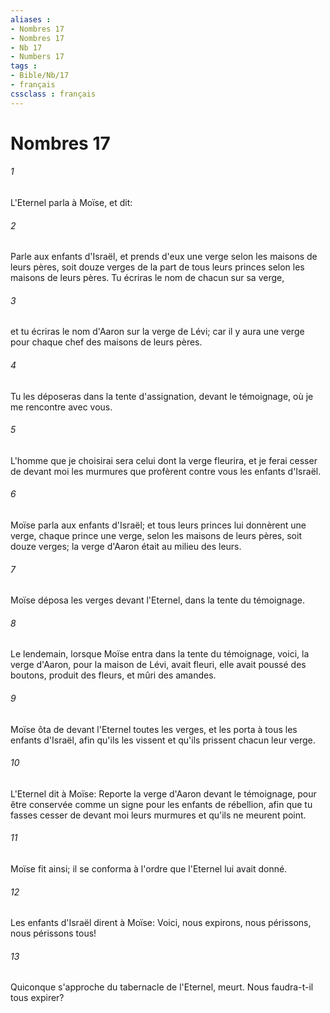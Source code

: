 ```yaml
---
aliases : 
- Nombres 17
- Nombres 17
- Nb 17
- Numbers 17
tags : 
- Bible/Nb/17
- français
cssclass : français
---
```


# Nombres 17

###### 1
L'Eternel parla à Moïse, et dit:
###### 2
Parle aux enfants d'Israël, et prends d'eux une verge selon les maisons de leurs pères, soit douze verges de la part de tous leurs princes selon les maisons de leurs pères. Tu écriras le nom de chacun sur sa verge,
###### 3
et tu écriras le nom d'Aaron sur la verge de Lévi; car il y aura une verge pour chaque chef des maisons de leurs pères.
###### 4
Tu les déposeras dans la tente d'assignation, devant le témoignage, où je me rencontre avec vous.
###### 5
L'homme que je choisirai sera celui dont la verge fleurira, et je ferai cesser de devant moi les murmures que profèrent contre vous les enfants d'Israël.
###### 6
Moïse parla aux enfants d'Israël; et tous leurs princes lui donnèrent une verge, chaque prince une verge, selon les maisons de leurs pères, soit douze verges; la verge d'Aaron était au milieu des leurs.
###### 7
Moïse déposa les verges devant l'Eternel, dans la tente du témoignage.
###### 8
Le lendemain, lorsque Moïse entra dans la tente du témoignage, voici, la verge d'Aaron, pour la maison de Lévi, avait fleuri, elle avait poussé des boutons, produit des fleurs, et mûri des amandes.
###### 9
Moïse ôta de devant l'Eternel toutes les verges, et les porta à tous les enfants d'Israël, afin qu'ils les vissent et qu'ils prissent chacun leur verge.
###### 10
L'Eternel dit à Moïse: Reporte la verge d'Aaron devant le témoignage, pour être conservée comme un signe pour les enfants de rébellion, afin que tu fasses cesser de devant moi leurs murmures et qu'ils ne meurent point.
###### 11
Moïse fit ainsi; il se conforma à l'ordre que l'Eternel lui avait donné.
###### 12
Les enfants d'Israël dirent à Moïse: Voici, nous expirons, nous périssons, nous périssons tous!
###### 13
Quiconque s'approche du tabernacle de l'Eternel, meurt. Nous faudra-t-il tous expirer?
